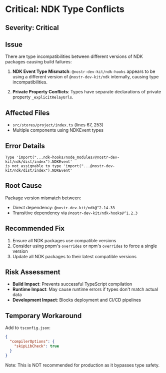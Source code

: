 # Critical: NDK Type Conflicts

## Severity: Critical

## Issue
There are type incompatibilities between different versions of NDK packages causing build failures:

1. **NDK Event Type Mismatch**: `@nostr-dev-kit/ndk-hooks` appears to be using a different version of `@nostr-dev-kit/ndk` internally, causing type incompatibilities.

2. **Private Property Conflicts**: Types have separate declarations of private property `_explicitRelayUrls`.

## Affected Files
- `src/stores/project/index.ts` (lines 67, 253)
- Multiple components using NDKEvent types

## Error Details
```
Type 'import("...ndk-hooks/node_modules/@nostr-dev-kit/ndk/dist/index").NDKEvent' 
is not assignable to type 'import("...@nostr-dev-kit/ndk/dist/index").NDKEvent'
```

## Root Cause
Package version mismatch between:
- Direct dependency: `@nostr-dev-kit/ndk@^2.14.33`
- Transitive dependency via `@nostr-dev-kit/ndk-hooks@^1.2.3`

## Recommended Fix
1. Ensure all NDK packages use compatible versions
2. Consider using pnpm's `overrides` or npm's `overrides` to force a single version
3. Update all NDK packages to their latest compatible versions

## Risk Assessment
- **Build Impact**: Prevents successful TypeScript compilation
- **Runtime Impact**: May cause runtime errors if types don't match actual data
- **Development Impact**: Blocks deployment and CI/CD pipelines

## Temporary Workaround
Add to `tsconfig.json`:
```json
{
  "compilerOptions": {
    "skipLibCheck": true
  }
}
```
Note: This is NOT recommended for production as it bypasses type safety.